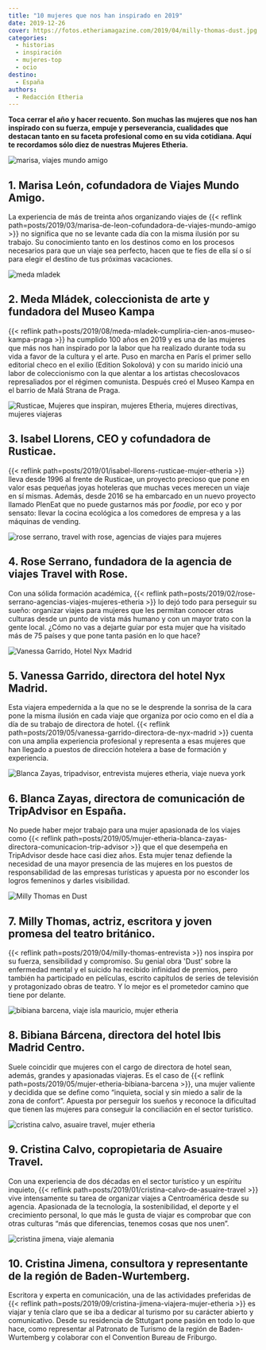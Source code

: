 ```yaml
---
title: "10 mujeres que nos han inspirado en 2019"
date: 2019-12-26
cover: https://fotos.etheriamagazine.com/2019/04/milly-thomas-dust.jpg
categories: 
  - historias
  - inspiración
  - mujeres-top
  - ocio
destino: 
  - España
authors: 
  - Redacción Etheria
---
```


**Toca cerrar el año y hacer recuento. Son muchas las mujeres que nos han inspirado con 
su fuerza, empuje y perseverancia, cualidades que destacan tanto en su faceta 
profesional como en su vida cotidiana. Aquí te recordamos sólo diez de nuestras Mujeres 
Etheria.** 

![marisa, viajes mundo amigo](https://fotos.etheriamagazine.com/2019/03/marisa-viajes-mundo-amigo.jpg "Marisa León de Viajes Mundo Amigo.")

## 1\. Marisa León, cofundadora de Viajes Mundo Amigo.

La experiencia de más de treinta años organizando viajes de {{< reflink 
path=posts/2019/03/marisa-de-leon-cofundadora-de-viajes-mundo-amigo >}} no significa que 
no se levante cada día con la misma ilusión por su trabajo. Su conocimiento tanto en los 
destinos como en los procesos necesarios para que un viaje sea perfecto, hacen que te 
fíes de ella sí o sí para elegir el destino de tus próximas vacaciones. 

![meda mladek](https://fotos.etheriamagazine.com/2019/08/meda-mladek-apertura.jpg "Meda Mládek, colecionista de arte, mecenas y fundadora del Museo Kampa")

## 2\. Meda Mládek, coleccionista de arte y fundadora del Museo Kampa

{{< reflink path=posts/2019/08/meda-mladek-cumpliria-cien-anos-museo-kampa-praga >}} ha 
cumplido 100 años en 2019 y es una de las mujeres que más nos han inspirado por la labor 
que ha realizado durante toda su vida a favor de la cultura y el arte. Puso en marcha en 
París el primer sello editorial checo en el exilio (Edition Sokolová) y con su marido 
inició una labor de coleccionismo con la que alentar a los artistas checoslovacos 
represaliados por el régimen comunista. Después creó el Museo Kampa en el barrio de Malá 
Strana de Praga. 

![Rusticae, Mujeres que inspiran, mujeres Etheria, mujeres directivas, mujeres viajeras](https://fotos.etheriamagazine.com/2019/01/Isabel-Llorens-Grecia.jpg "Isabel Llorens, cofundadora de Rusticae.")

## 3\. Isabel Llorens, CEO y cofundadora de Rusticae.

{{< reflink path=posts/2019/01/isabel-llorens-rusticae-mujer-etheria >}} lleva desde 
1996 al frente de Rusticae, un proyecto precioso que pone en valor esas pequeñas joyas 
hoteleras que muchas veces merecen un viaje en sí mismas. Además, desde 2016 se ha 
embarcado en un nuevo proyecto llamado PlenEat que no puede gustarnos más por _foodie_, 
por eco y por sensato: llevar la cocina ecológica a los comedores de empresa y a las 
máquinas de vending. 

![rose serrano, travel with rose, agencias de viajes para mujeres](https://fotos.etheriamagazine.com/2019/02/travel-with-rose-china.jpg "Rose Serrano en China.")

## 4\. Rose Serrano, fundadora de la agencia de viajes Travel with Rose.

Con una sólida formación académica, {{< reflink 
path=posts/2019/02/rose-serrano-agencias-viajes-mujeres-etheria >}} lo dejó todo para 
perseguir su sueño: organizar viajes para mujeres que les permitan conocer otras 
culturas desde un punto de vista más humano y con un mayor trato con la gente local. 
¿Cómo no vas a dejarte guiar por esta mujer que ha visitado más de 75 países y que pone 
tanta pasión en lo que hace? 

![Vanessa Garrido, Hotel Nyx Madrid](https://fotos.etheriamagazine.com/2019/05/Vanessa-Garrido-Hotel-Nyx-Madrid-3.jpg "Vanessa Garrido en el Hotel Nyx de Madrid.")

## 5\. Vanessa Garrido, directora del hotel Nyx Madrid.

Esta viajera empedernida a la que no se le desprende la sonrisa de la cara pone la misma 
ilusión en cada viaje que organiza por ocio como en el día a día de su trabajo de 
directora de hotel. {{< reflink 
path=posts/2019/05/vanessa-garrido-directora-de-nyx-madrid >}} cuenta con una amplia 
experiencia profesional y representa a esas mujeres que han llegado a puestos de 
dirección hotelera a base de formación y experiencia. 

![Blanca Zayas, tripadvisor, entrevista mujeres etheria, viaje nueva york](https://fotos.etheriamagazine.com/2019/05/blanca-zayas-apertura.jpg "Blanca Zayas en Nueva York.")

## 6\. Blanca Zayas, directora de comunicación de TripAdvisor en España.

No puede haber mejor trabajo para una mujer apasionada de los viajes como {{< reflink 
path=posts/2019/05/mujer-etheria-blanca-zayas-directora-comunicacion-trip-advisor >}} 
que el que desempeña en TripAdvisor desde hace casi diez años. Esta mujer tenaz defiende 
la necesidad de una mayor presencia de las mujeres en los puestos de responsabilidad de 
las empresas turísticas y apuesta por no esconder los logros femeninos y darles 
visibilidad. 

![Milly Thomas en Dust](https://fotos.etheriamagazine.com/2019/04/milly-thomas-dust.jpg "Milly Thomas en Dust, Soho Theatre-Londres. © The Other Richard")

## 7\. Milly Thomas, actriz, escritora y joven promesa del teatro británico.

{{< reflink path=posts/2019/04/milly-thomas-entrevista >}} nos inspira por su fuerza, 
sensibilidad y compromiso. Su genial obra 'Dust' sobre la enfermedad mental y el suicido 
ha recibido infinidad de premios, pero también ha participado en películas, escrito 
capítulos de series de televisión y protagonizado obras de teatro. Y lo mejor es el 
prometedor camino que tiene por delante. 

![bibiana barcena, viaje isla mauricio, mujer etheria](https://fotos.etheriamagazine.com/2019/05/Bibiana-Barcena-pointe-esny-mauritius.jpg "Viaje a Isla Mauricio de Bibiana Barcena.")

## 8\. Bibiana Bárcena, directora del hotel Ibis Madrid Centro.

Suele coincidir que mujeres con el cargo de directora de hotel sean, además, grandes y 
apasionadas viajeras. Es el caso de {{< reflink 
path=posts/2019/05/mujer-etheria-bibiana-barcena >}}, una mujer valiente y decidida que 
se define como “inquieta, social y sin miedo a salir de la zona de confort”. Apuesta por 
perseguir los sueños y reconoce la dificultad que tienen las mujeres para conseguir la 
conciliación en el sector turístico. 

![cristina calvo, asuaire travel, mujer etheria](https://fotos.etheriamagazine.com/2019/01/cristina-calvo-mujer-etheria.jpeg "Cristina Calvo de Asuaire Travel.")

## 9\. Cristina Calvo, copropietaria de Asuaire Travel.

Con una experiencia de dos décadas en el sector turístico y un espíritu inquieto, {{< 
reflink path=posts/2019/01/cristina-calvo-de-asuaire-travel >}} vive intensamente su 
tarea de organizar viajes a Centroamérica desde su agencia. Apasionada de la tecnología, 
la sostenibilidad, el deporte y el crecimiento personal, lo que más le gusta de viajar 
es comprobar que con otras culturas “más que diferencias, tenemos cosas que nos unen”. 

![cristina jimena, viaje alemania](https://fotos.etheriamagazine.com/2019/08/2-cristina-jimena-heidelberg.jpg "Cristina Jiménez en Heidelberg (Alemania).")

## 10\. Cristina Jimena, consultora y representante de la región de Baden-Wurtemberg.

Escritora y experta en comunicación, una de las actividades preferidas de {{< reflink 
path=posts/2019/09/cristina-jimena-viajera-mujer-etheria >}} es viajar y tenía claro que 
se iba a dedicar al turismo por su carácter abierto y comunicativo. Desde su residencia 
de Sttutgart pone pasión en todo lo que hace, como representar al Patronato de Turismo 
de la región de Baden-Wurtemberg y colaborar con el Convention Bureau de Friburgo.
